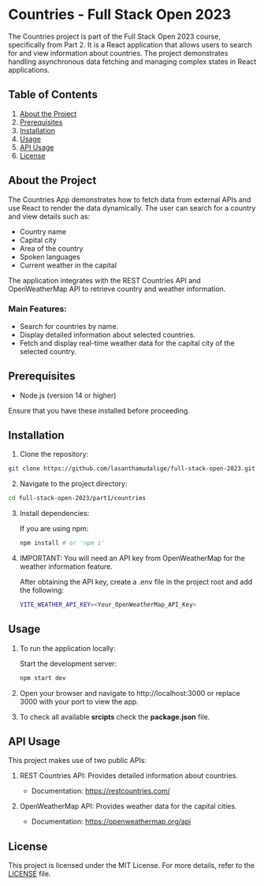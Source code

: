 # Countries - Full Stack Open 2023

The Countries project is part of the Full Stack Open 2023 course, specifically from Part 2. It is a React application that allows users to search for and view information about countries. The project demonstrates handling asynchronous data fetching and managing complex states in React applications.

## Table of Contents

   1. [About the Project](#about-the-project)
   2. [Prerequisites](#prerequisites)
   3. [Installation](#installation)
   4. [Usage](#usage)
   5. [API Usage](#api-usage)
   6. [License](#license)

## About the Project

The Countries App demonstrates how to fetch data from external APIs and use React to render the data dynamically. The user can search for a country and view details such as:

   * Country name
   * Capital city
   * Area of the country 
   * Spoken languages
   * Current weather in the capital

The application integrates with the REST Countries API and OpenWeatherMap API to retrieve country and weather information.

### Main Features:

   * Search for countries by name.
   * Display detailed information about selected countries.
   * Fetch and display real-time weather data for the capital city of the selected country.

## Prerequisites

   * Node.js (version 14 or higher)

Ensure that you have these installed before proceeding.

## Installation

   1. Clone the repository:
   ```bash
   git clone https://github.com/lasanthamudalige/full-stack-open-2023.git
   ```

   2. Navigate to the project directory:
   ```bash
   cd full-stack-open-2023/part1/countries
   ```

   3. Install dependencies:

      If you are using npm:
      ```bash
      npm install # or 'npm i'
      ```

   4. IMPORTANT: You will need an API key from OpenWeatherMap for the weather information feature.

      After obtaining the API key, create a .env file in the project root and add the following:
   
      ```bash
      VITE_WEATHER_API_KEY=<Your_OpenWeatherMap_API_Key>
      ```

## Usage

1. To run the application locally:

      Start the development server:
   
      ```bash
      npm start dev
      ```

2. Open your browser and navigate to http://localhost:3000 or replace 3000 with your port to view the app.

3. To check all available **srcipts** check the **package.json** file. 

## API Usage

This project makes use of two public APIs:

   1. REST Countries API: Provides detailed information about countries.
         
         * Documentation: https://restcountries.com/
   
   2. OpenWeatherMap API: Provides weather data for the capital cities.
        
        * Documentation: https://openweathermap.org/api

## License

This project is licensed under the MIT License. For more details, refer to the [LICENSE](https://github.com/lasanthamudalige/full-stack-open-2023/blob/main/LICENSE) file.
